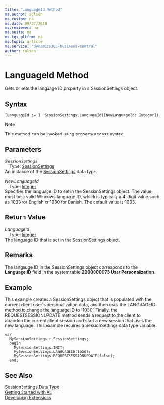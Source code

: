 ```yaml
---
title: "LanguageId Method"
ms.author: solsen
ms.custom: na
ms.date: 09/27/2018
ms.reviewer: na
ms.suite: na
ms.tgt_pltfrm: na
ms.topic: article
ms.service: "dynamics365-business-central"
author: solsen
---
```

[//]: # (START>DO_NOT_EDIT)
[//]: # (IMPORTANT:Do not edit any of the content between here and the END>DO_NOT_EDIT.)
[//]: # (Any modifications should be made in the .resx files in the ModernDev repo.)
# LanguageId Method
Gets or sets the language ID property in a SessionSettings object.

## Syntax
```
[LanguageId := ]  SessionSettings.LanguageId([NewLanguageId: Integer])
```
> [!NOTE]  
> This method can be invoked using property access syntax.  
## Parameters
*SessionSettings*  
&emsp;Type: [SessionSettings](sessionsettings-data-type.md)  
An instance of the [SessionSettings](sessionsettings-data-type.md) data type.  

*NewLanguageId*  
&emsp;Type: [Integer](integer-data-type.md)  
Specifies the language ID to set in the SessionSettings object. The value must be a valid Windows language ID, which is typically a 4-digit value such as 1033 for English or 1030 for Danish. The default value is 1033.
        


## Return Value
*LanguageId*  
&emsp;Type: [Integer](integer-data-type.md)  
The language ID that is set in the SessionSettings object.
        


[//]: # (IMPORTANT: END>DO_NOT_EDIT)

## Remarks  
The langauge ID in the SessionSettings object corresponds to the **Language ID** field in the system table **2000000073 User Personalization**.

## Example
This example creates a SessionSettings object that is populated with the current client user's personalization data, and then uses the LANGUAGEID method to change the language ID to '1030'. Finally, the REQUESTSESSIONUPDATE method sends a request to the client to abandon the current client session and start a new session that uses the new language. This example requires a SessionSettings data type variable.

```
var
  MySessionSettings : SessionSettings;
  begin
    MySessionSettings.INIT;
    MySessionSettings.LANGUAGEID(1030);
    MySessionSettings.REQUESTSESSIONUPDATE(false);
  end;  
```  


## See Also
[SessionSettings Data Type](sessionsettings-data-type.md)  
[Getting Started with AL](../devenv-get-started.md)  
[Developing Extensions](../devenv-dev-overview.md)